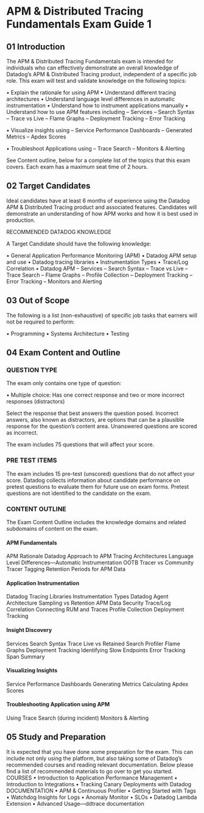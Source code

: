 # APM & Distributed Tracing Fundamentals Exam Guide 1

## 01 Introduction
The APM & Distributed Tracing Fundamentals exam is intended for individuals
who can effectively demonstrate an overall knowledge of Datadog’s APM &
Distributed Tracing product, independent of a specific job role.
This exam will test and validate knowledge on the following topics:

• Explain the rationale for using APM
• Understand different tracing architectures
• Understand language level differences in automatic instrumentation
• Understand how to instrument applications manually
• Understand how to use APM features including
– Services
– Search Syntax
– Trace vs Live
– Flame Graphs
– Deployment Tracking
– Error Tracking

• Visualize insights using
– Service Performance Dashboards
– Generated Metrics
– Apdex Scores

• Troubleshoot Applications using
– Trace Search
– Monitors & Alerting

See Content outline, below for a complete list of the topics that this exam covers.
Each exam has a maximum seat time of 2 hours.

## 02 Target Candidates
Ideal candidates have at least 6 months of experience using the Datadog
APM & Distributed Tracing product and associated features. Candidates will
demonstrate an understanding of how APM works and how it is best used
in production.

RECOMMENDED DATADOG KNOWLEDGE

A Target Candidate should have the following knowledge:

• General Application Performance Monitoring (APM)
• Datadog APM setup and use
• Datadog tracing libraries
• Instrumentation Types
• Trace/Log Correlation
• Datadog APM
  – Services
  – Search Syntax
  – Trace vs Live
  – Trace Search
  – Flame Graphs
  – Profile Collection
  – Deployment Tracking
  – Error Tracking
  – Monitors and Alerting


## 03 Out of Scope
The following is a list (non-exhaustive) of specific job tasks that earners will
not be required to perform:

• Programming
• Systems Architecture
• Testing

## 04 Exam Content and Outline
### QUESTION TYPE
The exam only contains one type of question:

• Multiple choice: Has one correct response and two or more incorrect responses (distractors)

Select the response that best answers the question posed. Incorrect answers, also known as distractors, are options that can be a plausible response for the question’s content area. Unanswered questions are scored as incorrect.

The exam includes 75 questions that will affect your score.

### PRE TEST ITEMS
The exam includes 15 pre-test (unscored) questions that do not affect your score. Datadog collects information about candidate performance on pretest questions to evaluate them for future use on exam forms. Pretest questions are not identified to the candidate on the exam.

### CONTENT OUTLINE
The Exam Content Outline includes the knowledge domains and related subdomains of content on the exam.

#### APM Fundamentals
  APM Rationale
  Datadog Approach to APM
  Tracing Architectures
  Language Level Differences—Automatic Instrumentation
  OOTB Tracer vs Community Tracer
  Tagging
  Retention Periods for APM Data

#### Application Instrumentation
Datadog Tracing Libraries
Instrumentation Types
Datadog Agent Architecture
Sampling vs Retention
APM Data Security
Trace/Log Correlation
Connecting RUM and Traces
Profile Collection
Deployment Tracking
#### Insight Discovery
Services
Search Syntax
Trace Live vs Retained Search
Profiler Flame Graphs
Deployment Tracking
Identifying Slow Endpoints
Error Tracking
Span Summary
#### Visualizing Insights
Service Performance Dashboards
Generating Metrics
Calculating Apdex Scores
#### Troubleshooting Application using APM
Using Trace Search (during incident)
Monitors & Alerting

## 05 Study and Preparation
It is expected that you have done some preparation for the exam. This can
include not only using the platform, but also taking some of Datadog’s recommended
courses and reading relevant documentation. Below please find a
list of recommended materials to go over to get you started.
COURSES
• Introduction to Application Performance Management
• Introduction to Integrations
• Tracking Canary Deployments with Datadog
DOCUMENTATION
• APM & Continuous Profiler
• Getting Started with Tags
• Watchdog Insights for Logs
• Anomaly Monitor
• SLOs
• Datadog Lambda Extension
• Advanced Usage—ddtrace documentation
